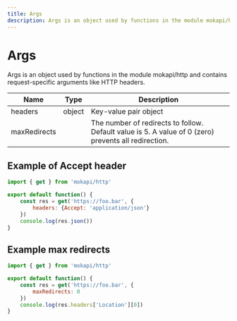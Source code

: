 ```yaml
---
title: Args
description: Args is an object used by functions in the module mokapi/http
---
```

# Args

Args is an object used by functions in the module mokapi/http 
and contains request-specific arguments like HTTP headers.

| Name          | Type   | Description                                                                                          |
|---------------|--------|------------------------------------------------------------------------------------------------------|
| headers       | object | Key-value pair object                                                                                |
| maxRedirects  |        | The number of redirects to follow. Default value is 5. A value of 0 (zero) prevents all redirection. |

## Example of Accept header

```javascript
import { get } from 'mokapi/http'

export default function() {
    const res = get('https://foo.bar', {
        headers: {Accept: 'application/json'}
    })
    console.log(res.json())
}
```

## Example max redirects

```javascript
import { get } from 'mokapi/http'

export default function() {
    const res = get('https://foo.bar', {
        maxRedirects: 0
    })
    console.log(res.headers['Location'][0])
}
```